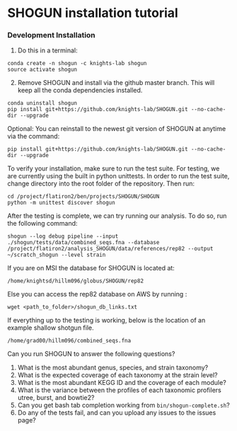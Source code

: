 SHOGUN installation tutorial
=======

### Development Installation
1. Do this in a terminal:
```
conda create -n shogun -c knights-lab shogun
source activate shogun
```

2. Remove SHOGUN and install via the github master branch. This will keep all the conda dependencies installed.
```
conda uninstall shogun
pip install git+https://github.com/knights-lab/SHOGUN.git --no-cache-dir --upgrade
```

Optional: You can reinstall to the newest git version of SHOGUN at anytime via the command:
```
pip install git+https://github.com/knights-lab/SHOGUN.git --no-cache-dir --upgrade
```

To verify your installation, make sure to run the test suite. For testing, we are currently using the built in python unittests. In order to run the test suite, change directory into the root folder of the repository. Then run:

```
cd /project/flatiron2/ben/projects/SHOGUN/SHOGUN
python -m unittest discover shogun
```

After the testing is complete, we can try running our analysis. To do so, run the following command:

```
shogun --log debug pipeline --input ./shogun/tests/data/combined_seqs.fna --database /project/flatiron2/analysis_SHOGUN/data/references/rep82 --output ~/scratch_shogun --level strain
```

If you are on MSI the database for SHOGUN is located at:
```
/home/knightsd/hillm096/globus/SHOGUN/rep82
```

Else you can access the rep82 database on AWS by running :

```
wget <path_to_folder>/shogun_db_links.txt
```

If everything up to the testing is working, below is the location of an example shallow shotgun file.
```
/home/grad00/hillm096/combined_seqs.fna
```

Can you run SHOGUN to answer the following questions?
1. What is the most abundant genus, species, and strain taxonomy?
2. What is the expected coverage of each taxonomy at the strain level?
3. What is the most abundant KEGG ID and the coverage of each module?
4. What is the variance between the profiles of each taxonomic profilers utree, burst, and bowtie2?
5. Can you get bash tab completion working from ```bin/shogun-complete.sh```?
6. Do any of the tests fail, and can you upload any issues to the issues page?

